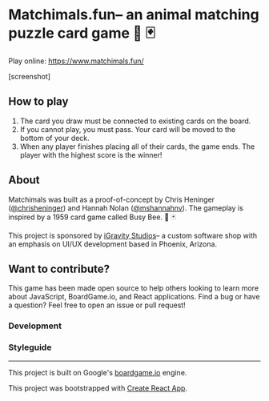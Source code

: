 # Matchimals.fun– an animal matching puzzle card game 🦁 🃏

Play online: https://www.matchimals.fun/

[screenshot]

## How to play

1. The card you draw must be connected to existing cards on the board.
1. If you cannot play, you must pass. Your card will be moved to the bottom of your deck.
1. When any player finishes placing all of their cards, the game ends. The player with the highest score is the winner!

## About

Matchimals was built as a proof-of-concept by Chris Heninger ([@chrisheninger](https://github.com/chrisheninger)) and Hannah Nolan ([@mshannahnv](https://github.com/mshannahnv)). The gameplay is inspired by a 1959 card game called Busy Bee. 🐝 🃏

This project is sponsored by [iGravity Studios](https://igravitystudios.com)– a custom software shop with an emphasis on UI/UX development based in Phoenix, Arizona.

## Want to contribute?

This game has been made open source to help others looking to learn more about JavaScript, BoardGame.io, and React applications. Find a bug or have a question? Feel free to open an issue or pull request!

### Development

### Styleguide

---

This project is built on Google's [boardgame.io](https://github.com/google/boardgame.io) engine.

This project was bootstrapped with [Create React App](https://github.com/facebookincubator/create-react-app).
